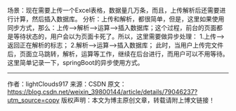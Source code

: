 场景：现在需要上传一个Excel表格，数据量几万条，而且，上传解析后还需要进行计算，然后插入数据库。
分析：上传和解析，都很简单，但是，这里如果使用同步方式，那么：上传-->解析-->运算-->插入数据库；这个过程，前台的页面都是等待状态的，用户会以为页面卡死了。所以，这里需要做异步处理：
1.上传-->返回正在解析的标志；
2.解析-->运算-->插入数据库；
此时，当用户上传完文件后，页面立马跳转，解析，运算等工作，继续在后台进行，而用户可以不用等待。
这里简单记录一下，springBoot的异步使用方式。

---------------------
作者：lightClouds917 
来源：CSDN 
原文：https://blog.csdn.net/weixin_39800144/article/details/79046237?utm_source=copy 
版权声明：本文为博主原创文章，转载请附上博文链接！